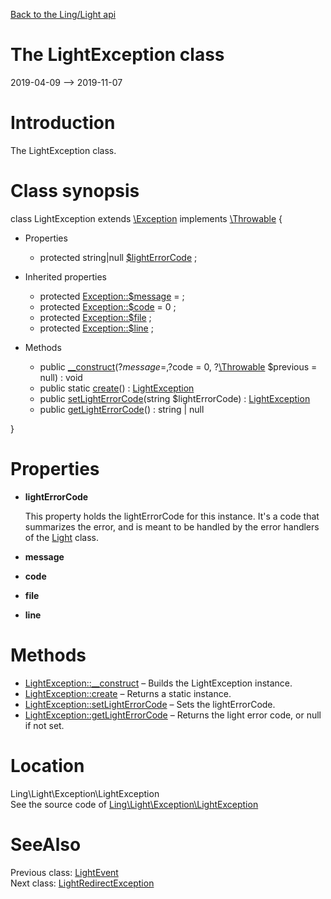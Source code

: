 [Back to the Ling/Light api](https://github.com/lingtalfi/Light/blob/master/doc/api/Ling/Light.md)



The LightException class
================
2019-04-09 --> 2019-11-07






Introduction
============

The LightException class.



Class synopsis
==============


class <span class="pl-k">LightException</span> extends [\Exception](http://php.net/manual/en/class.exception.php) implements [\Throwable](http://php.net/manual/en/class.throwable.php) {

- Properties
    - protected string|null [$lightErrorCode](#property-lightErrorCode) ;

- Inherited properties
    - protected  [Exception::$message](#property-message) =  ;
    - protected  [Exception::$code](#property-code) = 0 ;
    - protected  [Exception::$file](#property-file) ;
    - protected  [Exception::$line](#property-line) ;

- Methods
    - public [__construct](https://github.com/lingtalfi/Light/blob/master/doc/api/Ling/Light/Exception/LightException/__construct.md)(?$message = , ?$code = 0, ?[\Throwable](http://php.net/manual/en/class.throwable.php) $previous = null) : void
    - public static [create](https://github.com/lingtalfi/Light/blob/master/doc/api/Ling/Light/Exception/LightException/create.md)() : [LightException](https://github.com/lingtalfi/Light/blob/master/doc/api/Ling/Light/Exception/LightException.md)
    - public [setLightErrorCode](https://github.com/lingtalfi/Light/blob/master/doc/api/Ling/Light/Exception/LightException/setLightErrorCode.md)(string $lightErrorCode) : [LightException](https://github.com/lingtalfi/Light/blob/master/doc/api/Ling/Light/Exception/LightException.md)
    - public [getLightErrorCode](https://github.com/lingtalfi/Light/blob/master/doc/api/Ling/Light/Exception/LightException/getLightErrorCode.md)() : string | null

}




Properties
=============

- <span id="property-lightErrorCode"><b>lightErrorCode</b></span>

    This property holds the lightErrorCode for this instance.
    It's a code that summarizes the error, and is meant to be handled by the error handlers
    of the [Light](https://github.com/lingtalfi/Light/blob/master/doc/api/Ling/Light/Core/Light.md) class.
    
    

- <span id="property-message"><b>message</b></span>

    
    
    

- <span id="property-code"><b>code</b></span>

    
    
    

- <span id="property-file"><b>file</b></span>

    
    
    

- <span id="property-line"><b>line</b></span>

    
    
    



Methods
==============

- [LightException::__construct](https://github.com/lingtalfi/Light/blob/master/doc/api/Ling/Light/Exception/LightException/__construct.md) &ndash; Builds the LightException instance.
- [LightException::create](https://github.com/lingtalfi/Light/blob/master/doc/api/Ling/Light/Exception/LightException/create.md) &ndash; Returns a static instance.
- [LightException::setLightErrorCode](https://github.com/lingtalfi/Light/blob/master/doc/api/Ling/Light/Exception/LightException/setLightErrorCode.md) &ndash; Sets the lightErrorCode.
- [LightException::getLightErrorCode](https://github.com/lingtalfi/Light/blob/master/doc/api/Ling/Light/Exception/LightException/getLightErrorCode.md) &ndash; Returns the light error code, or null if not set.





Location
=============
Ling\Light\Exception\LightException<br>
See the source code of [Ling\Light\Exception\LightException](https://github.com/lingtalfi/Light/blob/master/Exception/LightException.php)



SeeAlso
==============
Previous class: [LightEvent](https://github.com/lingtalfi/Light/blob/master/doc/api/Ling/Light/Events/LightEvent.md)<br>Next class: [LightRedirectException](https://github.com/lingtalfi/Light/blob/master/doc/api/Ling/Light/Exception/LightRedirectException.md)<br>
